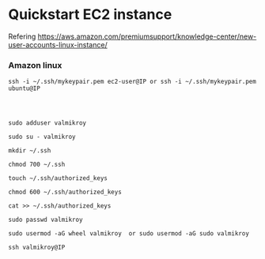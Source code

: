 # Quickstart EC2 instance 
Refering https://aws.amazon.com/premiumsupport/knowledge-center/new-user-accounts-linux-instance/


### Amazon linux 

```
ssh -i ~/.ssh/mykeypair.pem ec2-user@IP or ssh -i ~/.ssh/mykeypair.pem ubuntu@IP




sudo adduser valmikroy
```

```
sudo su - valmikroy

mkdir ~/.ssh

chmod 700 ~/.ssh

touch ~/.ssh/authorized_keys

chmod 600 ~/.ssh/authorized_keys

cat >> ~/.ssh/authorized_keys

```

```
sudo passwd valmikroy

sudo usermod -aG wheel valmikroy  or sudo usermod -aG sudo valmikroy

```

```
ssh valmikroy@IP
```
